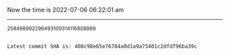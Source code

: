 Now the time is 2022-07-06 06:22:01 am

---

<small>258498992296493109314116808989</small>

```txt

Latest commit SHA is: 408c98e65e76784a0d1a9a75401c2dfd796ba39c
```
